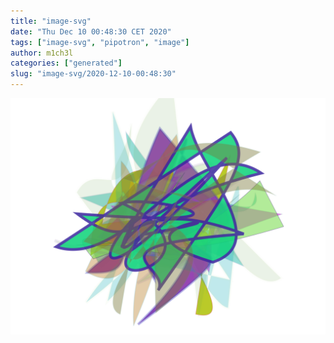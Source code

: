 ```yaml
---
title: "image-svg"
date: "Thu Dec 10 00:48:30 CET 2020"
tags: ["image-svg", "pipotron", "image"]
author: m1ch3l
categories: ["generated"]
slug: "image-svg/2020-12-10-00:48:30"
---
```


![](image.svg)

